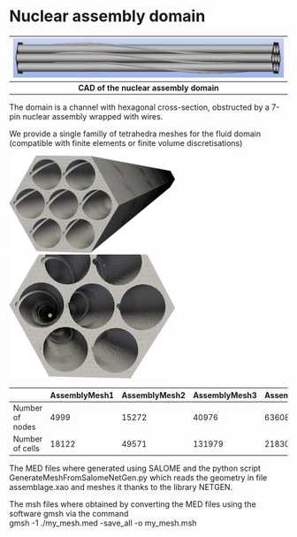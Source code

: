 # Nuclear assembly domain

</center>

| <img src="RodVisualisation.jpg" alt="7-pin nuclear assembly" width="500"/> |
|:--:|
| **CAD of the nuclear assembly domain** |

</center>

The domain is a channel with hexagonal cross-section, obstructed by a 7-pin nuclear assembly wrapped with wires.  

We provide a single familly of tetrahedra meshes for the fluid domain (compatible with finite elements or finite volume discretisations)  

  <img src="AssemblyMesh1.png" alt="tetrahedra mesh1" width="300"/>
  <img src="AssemblyMesh2.png" alt="tetrahedra mesh2" width="300"/>

  |  | AssemblyMesh1 | AssemblyMesh2 | AssemblyMesh3 | AssemblyMesh4 | AssemblyMesh5 | AssemblyMesh6 |
  | --- | --- | --- | --- | --- | --- | --- |
  | Number of nodes | 4999 | 15272 | 40976 | 63608 | 114915 | 209460 |
  | Number of cells | 18122 | 49571 | 131979 | 218307 | 435021 | 808837 |

The MED files where generated using SALOME and the python script GenerateMeshFromSalomeNetGen.py 
which reads the geometry in file assemblage.xao and meshes it thanks to the library NETGEN.  

The msh files where obtained by converting the MED files using the software gmsh via the command  
gmsh -1 ./my_mesh.med -save_all -o my_mesh.msh  
